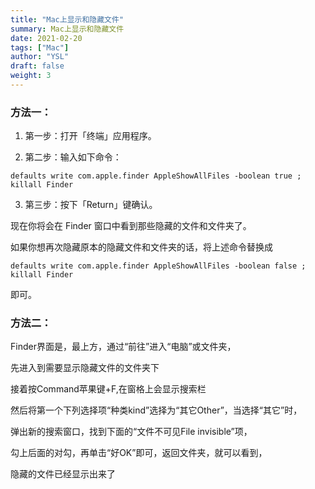 ```yaml
---
title: "Mac上显示和隐藏文件"
summary: Mac上显示和隐藏文件
date: 2021-02-20
tags: ["Mac"]
author: "YSL"
draft: false
weight: 3
---
```


### 方法一：

1. 第一步：打开「终端」应用程序。

2. 第二步：输入如下命令：

```shell
defaults write com.apple.finder AppleShowAllFiles -boolean true ; killall Finder
```

3. 第三步：按下「Return」键确认。

现在你将会在 Finder 窗口中看到那些隐藏的文件和文件夹了。

如果你想再次隐藏原本的隐藏文件和文件夹的话，将上述命令替换成

```shell
defaults write com.apple.finder AppleShowAllFiles -boolean false ; killall Finder
```

即可。

### 方法二：

Finder界面是，最上方，通过“前往”进入“电脑”或文件夹，

先进入到需要显示隐藏文件的文件夹下

接着按Command苹果键+F,在窗格上会显示搜索栏

然后将第一个下列选择项“种类kind”选择为“其它Other”，当选择“其它”时，

弹出新的搜索窗口，找到下面的“文件不可见File invisible”项，

勾上后面的对勾，再单击“好OK”即可，返回文件夹，就可以看到，

隐藏的文件已经显示出来了